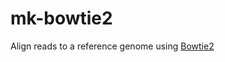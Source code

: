 # mk-bowtie2 #

Align reads to a reference genome using [Bowtie2](http://bowtie-bio.sourceforge.net/bowtie2/index.shtml)
